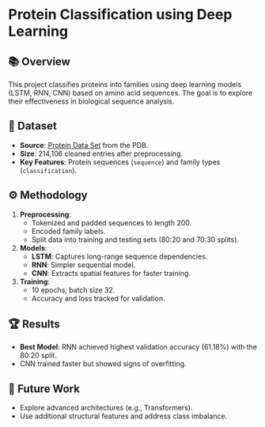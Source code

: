 # Protein Classification using Deep Learning  

## 📚 Overview  
This project classifies proteins into families using deep learning models (LSTM, RNN, CNN) based on amino acid sequences. The goal is to explore their effectiveness in biological sequence analysis.  

## 📂 Dataset  
- **Source**: [Protein Data Set](https://www.kaggle.com/shahir/protein-data-set) from the PDB.  
- **Size**: 214,106 cleaned entries after preprocessing.  
- **Key Features**: Protein sequences (`sequence`) and family types (`classification`).  

## ⚙️ Methodology  
1. **Preprocessing**:  
   - Tokenized and padded sequences to length 200.  
   - Encoded family labels.  
   - Split data into training and testing sets (80:20 and 70:30 splits).  
2. **Models**:  
   - **LSTM**: Captures long-range sequence dependencies.  
   - **RNN**: Simpler sequential model.  
   - **CNN**: Extracts spatial features for faster training.  
3. **Training**:  
   - 10 epochs, batch size 32.  
   - Accuracy and loss tracked for validation.  

## 🏆 Results  
- **Best Model**: RNN achieved highest validation accuracy (61.18%) with the 80:20 split.  
- CNN trained faster but showed signs of overfitting.  

## 🚀 Future Work  
- Explore advanced architectures (e.g., Transformers).  
- Use additional structural features and address class imbalance.  
